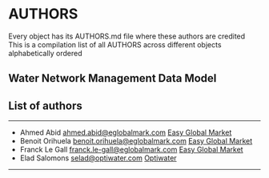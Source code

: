 # AUTHORS
Every object has its AUTHORS.md file where these authors are credited
This is a compilation list of all AUTHORS across different objects alphabetically ordered

## Water Network Management Data Model

## List of authors
___
- Ahmed Abid [ahmed.abid@eglobalmark.com](mailto:ahmed.abid@eglobalmark.com) [Easy Global Market](http://www.eglobalmark.com)
- Benoit Orihuela [benoit.orihuela@eglobalmark.com](mailto:benoit.orihuela@eglobalmark.com) [Easy Global Market](http://www.eglobalmark.com)
- Franck Le Gall [franck.le-gall@eglobalmark.com](mailto:franck.le-gall@eglobalmark.com)  [Easy Global Market](http://www.eglobalmark.com)
- Elad Salomons [selad@optiwater.com](mailto:selad@optiwater.com)  [Optiwater](www.optiwater.com)
____
